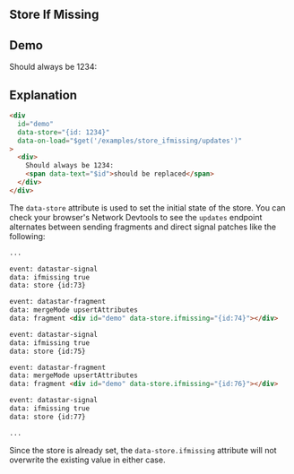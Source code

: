 ## Store If Missing

## Demo

<div
  data-on-load="$get('/examples/store_ifmissing/updates')"
>
  <div>
    Should always be 1234:
    <span id="placeholder"></span>
  </div>
</div>

## Explanation

```html
<div
  id="demo"
  data-store="{id: 1234}"
  data-on-load="$get('/examples/store_ifmissing/updates')"
>
  <div>
    Should always be 1234:
    <span data-text="$id">should be replaced</span>
  </div>
</div>
```

The `data-store` attribute is used to set the initial state of the store. You can check your browser's Network Devtools to see the `updates` endpoint alternates between sending fragments and direct signal patches like the following:

```md
...

event: datastar-signal
data: ifmissing true
data: store {id:73}

event: datastar-fragment
data: mergeMode upsertAttributes
data: fragment <div id="demo" data-store.ifmissing="{id:74}"></div>

event: datastar-signal
data: ifmissing true
data: store {id:75}

event: datastar-fragment
data: mergeMode upsertAttributes
data: fragment <div id="demo" data-store.ifmissing="{id:76}"></div>

event: datastar-signal
data: ifmissing true
data: store {id:77}

...
```

Since the store is already set, the `data-store.ifmissing` attribute will not overwrite the existing value in either case.
